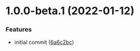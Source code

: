 # 1.0.0-beta.1 (2022-01-12)


### Features

* initial commit ([6a6c2bc](https://github.com/coinset/okex/commit/6a6c2bc3cb9b215a851c6cd3458b1c80f87789bf))
